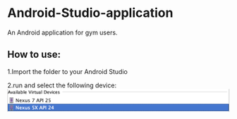 # Android-Studio-application
An Android application for gym users.

## How to use:
1.Import the folder to your Android Studio

2.run and select the following device:
![text](https://github.com/GuanchengYao/Android-Studio-application/blob/master/img-folder/device.png)
